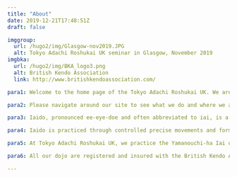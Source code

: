 ```yaml
---
title: "About"
date: 2019-12-21T17:48:51Z
draft: false

imggroup:
  url: /hugo2/img/Glasgow-nov2019.JPG
  alt: Tokyo Adachi Roshukai UK seminar in Glasgow, November 2019
imgbka:
  url: /hugo2/img/BKA_logo3.png
  alt: British Kendo Association
  link: http://www.britishkendoassociation.com/

para1: Welcome to the home page of the Tokyo Adachi Roshukai UK. We are a non-profit making martial arts club established to help promote the art of Iaido throughout the UK.

para2: Please navigate around our site to see what we do and where we are located. If you have any queries, please don't hesitate to send us an email or find us on Facebook.

para3: Iaido, pronounced ee-eye-doe and often abbreviated to iai, is a traditional Japanese martial art that can be translated as 'the art of drawing the sword', or 'the way of mental presence and immediate reaction'. Iaido emphasises being aware and capable of quickly drawing the sword and responding to a sudden attack from multiple opponents.

para4: Iaido is practiced through controlled precise movements and forms which are taught as individual techniques called kata. Although Iaido is generally non-contact consisting of solo kata against imaginary opponents and working in pairs with bokuto (wooden swords), there are some more advanced forms that include grappling techniques.

para5: At Tokyo Adachi Roshukai UK, we practice the Yamanouchi-ha Iai of Muso Jikiden Eishin Ryu, but our syllabus also includes the standardised set of twelve iaido forms formulated by the All Japan Kendo Federation (Zen Nippon Kendo Renmei, ZNKR) that are taught within a number of Iaido/Kendo federations to teach and promote iaido around the world. Please see the 'About' tab for more information on the iai we study and our lineage.

para6: All our dojo are registered and insured with the British Kendo Association (BKA), which is the official governing body for Iaido in the UK.

---
```

